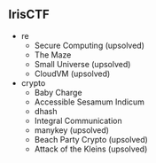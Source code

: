 ## IrisCTF
- re
    + Secure Computing (upsolved)
    + The Maze
    + Small Universe (upsolved)
    + CloudVM (upsolved)
- crypto
    + Baby Charge
    + Accessible Sesamum Indicum
    + dhash
    + Integral Communication
    + manykey (upsolved)
    + Beach Party Crypto (upsolved)
    + Attack of the Kleins (upsolved)